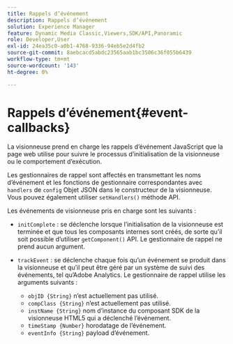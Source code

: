 ```yaml
---
title: Rappels d’événement
description: Rappels d’événement
solution: Experience Manager
feature: Dynamic Media Classic,Viewers,SDK/API,Panoramic
role: Developer,User
exl-id: 24ea35c0-a0b1-4768-9336-94eb5e2d4fb2
source-git-commit: 8aebcacd5abdc23565aab1bc3506c36f055b6439
workflow-type: tm+mt
source-wordcount: '143'
ht-degree: 0%

---
```


# Rappels d’événement{#event-callbacks}

La visionneuse prend en charge les rappels d’événement JavaScript que la page web utilise pour suivre le processus d’initialisation de la visionneuse ou le comportement d’exécution.

Les gestionnaires de rappel sont affectés en transmettant les noms d’événement et les fonctions de gestionnaire correspondantes avec `handlers` de `config` Objet JSON dans le constructeur de la visionneuse. Vous pouvez également utiliser `setHandlers()` méthode API.

Les événements de visionneuse pris en charge sont les suivants :

* `initComplete` : se déclenche lorsque l’initialisation de la visionneuse est terminée et que tous les composants internes sont créés, de sorte qu’il soit possible d’utiliser `getComponent()` API. Le gestionnaire de rappel ne prend aucun argument.
* `trackEvent` : se déclenche chaque fois qu’un événement se produit dans la visionneuse et qu’il peut être géré par un système de suivi des événements, tel qu’Adobe Analytics. Le gestionnaire de rappel utilise les arguments suivants :

   * `objID {String}` n’est actuellement pas utilisé.
   * `compClass {String}` n’est actuellement pas utilisé.
   * `instName {String}` nom d’instance du composant SDK de la visionneuse HTML5 qui a déclenché l’événement.
   * `timeStamp {Number}` horodatage de l’événement.
   * `eventInfo {String}` payload d’événement.

